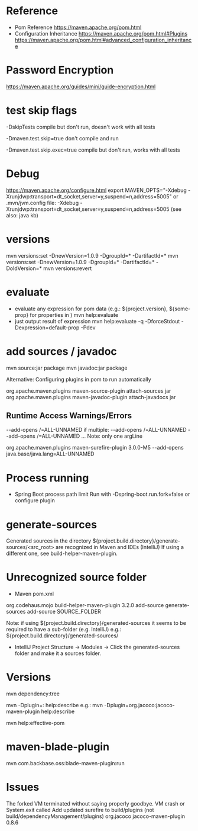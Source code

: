 
# Reference
- Pom Reference
https://maven.apache.org/pom.html
- Configuration Inheritance
https://maven.apache.org/pom.html#Plugins
https://maven.apache.org/pom.html#advanced_configuration_inheritance


# Password Encryption
https://maven.apache.org/guides/mini/guide-encryption.html


# test skip flags
-DskipTests
compile but don't run, doesn't work with all tests

-Dmaven.test.skip=true
don't compile and run

-Dmaven.test.skip.exec=true
compile but don't run, works with all tests


# Debug
https://maven.apache.org/configure.html
export MAVEN_OPTS="-Xdebug -Xrunjdwp:transport=dt_socket,server=y,suspend=n,address=5005"
or
.mvn/jvm.config file:
-Xdebug -Xrunjdwp:transport=dt_socket,server=y,suspend=n,address=5005
(see also: java kb)

# versions
mvn versions:set -DnewVersion=1.0.9 -DgroupId=* -DartifactId=*
mvn versions:set -DnewVersion=1.0.9 -DgroupId=* -DartifactId=* -DoldVersion=*
mvn versions:revert


# evaluate
- evaluate any expression for pom data (e.g.: ${project.version}, ${some-prop} for properties in <properties>)
mvn help:evaluate
- just output result of expression
mvn help:evaluate -q -DforceStdout -Dexpression=default-prop -Pdev


# add sources / javadoc
mvn source:jar package
mvn javadoc:jar package

Alternative: Configuring plugins in pom to run automatically

<plugin>
  <groupId>org.apache.maven.plugins</groupId>
  <artifactId>maven-source-plugin</artifactId>
  <executions>
    <execution>
      <id>attach-sources</id>
      <goals>
        <goal>jar</goal>
      </goals>
    </execution>
  </executions>
</plugin>

<plugin>
  <groupId>org.apache.maven.plugins</groupId>
  <artifactId>maven-javadoc-plugin</artifactId>
  <executions>
    <execution>
      <id>attach-javadocs</id>
      <goals>
        <goal>jar</goal>
      </goals>
    </execution>
  </executions>
</plugin>

## Runtime Access Warnings/Errors
--add-opens <module>/<package>=ALL-UNNAMED
if multiple: --add-opens <module>/<package1>=ALL-UNNAMED --add-opens <module>/<package2>=ALL-UNNAMED ...
Note: only one argLine

<plugin>
  <groupId>org.apache.maven.plugins</groupId>
  <artifactId>maven-surefire-plugin</artifactId>
  <version>3.0.0-M5</version>
  <configuration>
    <argLine>--add-opens java.base/java.lang=ALL-UNNAMED</argLine>
 </configuration>
</plugin>


# Process running
- Spring Boot process path limit
Run with
-Dspring-boot.run.fork=false
or configure plugin


# generate-sources
Generated sources in the directory ${project.build.directory}/generate-sources/<src_root> are recognized in Maven and IDEs (IntelliJ)
If using a different one, see build-helper-maven-plugin.


# Unrecognized source folder
- Maven pom.xml
<plugin>
  <groupId>org.codehaus.mojo</groupId>
  <artifactId>build-helper-maven-plugin</artifactId>
  <version>3.2.0</version>
  <executions>
    <execution>
      <id>add-source</id>
      <phase>generate-sources</phase>
      <goals>
        <goal>add-source</goal>
      </goals>
      <configuration>
        <sources>
          <source>SOURCE_FOLDER</source>
        </sources>
      </configuration>
    </execution>
  </executions>
</plugin>

Note: if using ${project.build.directory}/generated-sources it seems to be required to have a sub-folder (e.g. IntelliJ)
e.g.: ${project.build.directory}/generated-sources/<tool>


- IntelliJ
Project Structure → Modules → Click the generated-sources folder and make it a sources folder.

# Versions
mvn dependency:tree

mvn -Dplugin=: help:describe
e.g.:
mvn -Dplugin=org.jacoco:jacoco-maven-plugin help:describe

mvn help:effective-pom


# maven-blade-plugin
mvn com.backbase.oss:blade-maven-plugin:run


# Issues
The forked VM terminated without saying properly goodbye. VM crash or System.exit called
Add updated surefire to build/plugins (not build/dependencyManagement/plugins)
<plugin>
    <groupId>org.jacoco</groupId>
    <artifactId>jacoco-maven-plugin</artifactId>
    <version>0.8.6</version>
</plugin>
